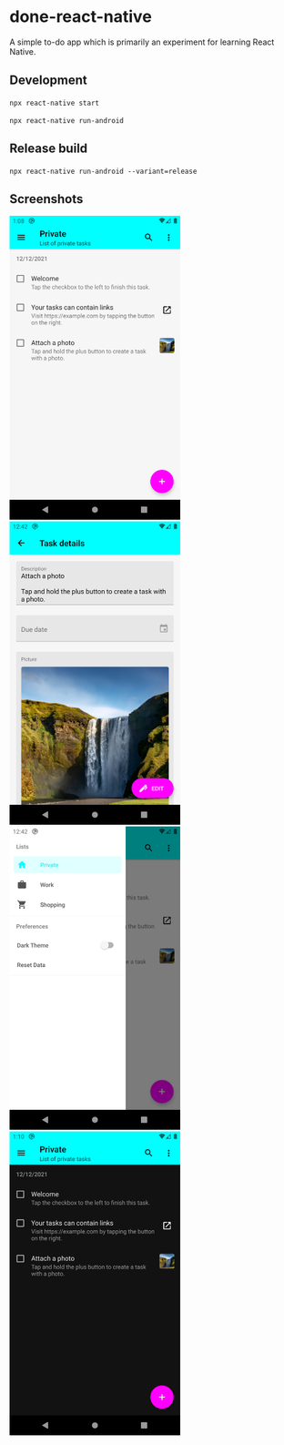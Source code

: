 # done-react-native

A simple to-do app which is primarily an experiment for learning React Native.


## Development

`npx react-native start`

`npx react-native run-android`


## Release build

`npx react-native run-android --variant=release`


## Screenshots

<img src="/screenshots/screenshot-tasklist.png?raw=true" alt="Task list" width="300">
<img src="/screenshots/screenshot-taskdetails.png?raw=true" alt="Task details" width="300">
<img src="/screenshots/screenshot-menu.png?raw=true" alt="Task menu" width="300">
<img src="/screenshots/screenshot-darkmode.png?raw=true" alt="Dark mode" width="300">
